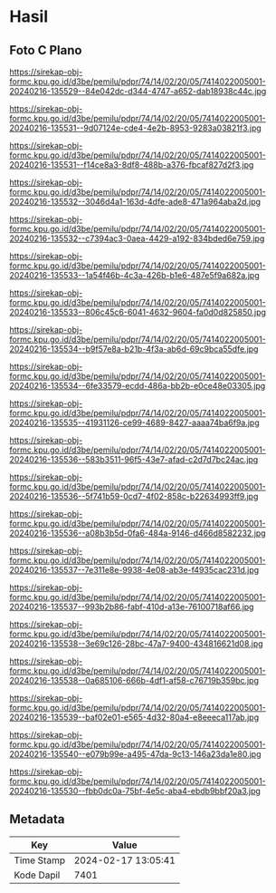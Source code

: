 # Hasil

## Foto C Plano

https://sirekap-obj-formc.kpu.go.id/d3be/pemilu/pdpr/74/14/02/20/05/7414022005001-20240216-135529--84e042dc-d344-4747-a652-dab18938c44c.jpg

https://sirekap-obj-formc.kpu.go.id/d3be/pemilu/pdpr/74/14/02/20/05/7414022005001-20240216-135531--9d07124e-cde4-4e2b-8953-9283a03821f3.jpg

https://sirekap-obj-formc.kpu.go.id/d3be/pemilu/pdpr/74/14/02/20/05/7414022005001-20240216-135531--f14ce8a3-8df8-488b-a376-fbcaf827d2f3.jpg

https://sirekap-obj-formc.kpu.go.id/d3be/pemilu/pdpr/74/14/02/20/05/7414022005001-20240216-135532--3046d4a1-163d-4dfe-ade8-471a964aba2d.jpg

https://sirekap-obj-formc.kpu.go.id/d3be/pemilu/pdpr/74/14/02/20/05/7414022005001-20240216-135532--c7394ac3-0aea-4429-a192-834bded6e759.jpg

https://sirekap-obj-formc.kpu.go.id/d3be/pemilu/pdpr/74/14/02/20/05/7414022005001-20240216-135533--1a54f46b-4c3a-426b-b1e6-487e5f9a682a.jpg

https://sirekap-obj-formc.kpu.go.id/d3be/pemilu/pdpr/74/14/02/20/05/7414022005001-20240216-135533--806c45c6-6041-4632-9604-fa0d0d825850.jpg

https://sirekap-obj-formc.kpu.go.id/d3be/pemilu/pdpr/74/14/02/20/05/7414022005001-20240216-135534--b9f57e8a-b21b-4f3a-ab6d-69c9bca55dfe.jpg

https://sirekap-obj-formc.kpu.go.id/d3be/pemilu/pdpr/74/14/02/20/05/7414022005001-20240216-135534--6fe33579-ecdd-486a-bb2b-e0ce48e03305.jpg

https://sirekap-obj-formc.kpu.go.id/d3be/pemilu/pdpr/74/14/02/20/05/7414022005001-20240216-135535--41931126-ce99-4689-8427-aaaa74ba6f9a.jpg

https://sirekap-obj-formc.kpu.go.id/d3be/pemilu/pdpr/74/14/02/20/05/7414022005001-20240216-135536--583b3511-96f5-43e7-afad-c2d7d7bc24ac.jpg

https://sirekap-obj-formc.kpu.go.id/d3be/pemilu/pdpr/74/14/02/20/05/7414022005001-20240216-135536--5f741b59-0cd7-4f02-858c-b22634993ff9.jpg

https://sirekap-obj-formc.kpu.go.id/d3be/pemilu/pdpr/74/14/02/20/05/7414022005001-20240216-135536--a08b3b5d-0fa6-484a-9146-d466d8582232.jpg

https://sirekap-obj-formc.kpu.go.id/d3be/pemilu/pdpr/74/14/02/20/05/7414022005001-20240216-135537--7e311e8e-9938-4e08-ab3e-f4935cac231d.jpg

https://sirekap-obj-formc.kpu.go.id/d3be/pemilu/pdpr/74/14/02/20/05/7414022005001-20240216-135537--993b2b86-fabf-410d-a13e-76100718af66.jpg

https://sirekap-obj-formc.kpu.go.id/d3be/pemilu/pdpr/74/14/02/20/05/7414022005001-20240216-135538--3e69c126-28bc-47a7-9400-434816621d08.jpg

https://sirekap-obj-formc.kpu.go.id/d3be/pemilu/pdpr/74/14/02/20/05/7414022005001-20240216-135538--0a685106-666b-4df1-af58-c76719b359bc.jpg

https://sirekap-obj-formc.kpu.go.id/d3be/pemilu/pdpr/74/14/02/20/05/7414022005001-20240216-135539--baf02e01-e565-4d32-80a4-e8eeeca117ab.jpg

https://sirekap-obj-formc.kpu.go.id/d3be/pemilu/pdpr/74/14/02/20/05/7414022005001-20240216-135540--e079b99e-a495-47da-9c13-146a23da1e80.jpg

https://sirekap-obj-formc.kpu.go.id/d3be/pemilu/pdpr/74/14/02/20/05/7414022005001-20240216-135530--fbb0dc0a-75bf-4e5c-aba4-ebdb9bbf20a3.jpg


## Metadata

| Key        | Value               |
| ---------- | ------------------- |
| Time Stamp | 2024-02-17 13:05:41 |
| Kode Dapil | 7401                |



